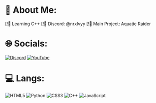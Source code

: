 # 💫 About Me:
[!📗 Learning C++
[!📙 Discord: @nrxlvyy
[!📕 Main Project: Aquatic Raider

# 🌐 Socials:
[![Discord](https://img.shields.io/badge/Discord-%237289DA.svg?logo=discord&logoColor=white)](https://discord.gg/discord.gg/aquaticraider) [![YouTube](https://img.shields.io/badge/YouTube-%23FF0000.svg?logo=YouTube&logoColor=white)](https://youtube.com/@UCzdgmhcQu1fXKE7aKLag5LQ) 

# 💻 Langs:
![HTML5](https://img.shields.io/badge/html5-%23E34F26.svg?style=flat&logo=html5&logoColor=white) ![Python](https://img.shields.io/badge/python-3670A0?style=flat&logo=python&logoColor=ffdd54) ![CSS3](https://img.shields.io/badge/css3-%231572B6.svg?style=flat&logo=css3&logoColor=white) ![C++](https://img.shields.io/badge/c++-%2300599C.svg?style=flat&logo=c%2B%2B&logoColor=white) ![JavaScript](https://img.shields.io/badge/javascript-%23323330.svg?style=flat&logo=javascript&logoColor=%23F7DF1E)
